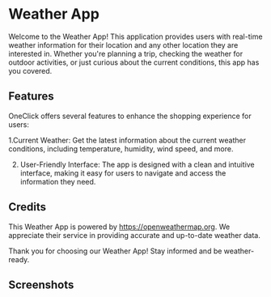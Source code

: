 # Weather App

Welcome to the Weather App! This application provides users with real-time weather information for their location and any other location they are interested in. Whether you're planning a trip, checking the weather for outdoor activities, or just curious about the current conditions, this app has you covered.


## Features

OneClick offers several features to enhance the shopping experience for users:

1.Current Weather: Get the latest information about the current weather conditions, including temperature, humidity, wind speed, and more.

2. User-Friendly Interface: The app is designed with a clean and intuitive interface, making it easy for users to navigate and access the information they need.


## Credits

This Weather App is powered by https://openweathermap.org. We appreciate their service in providing accurate and up-to-date weather data.

Thank you for choosing our Weather App! Stay informed and be weather-ready.




## Screenshots



